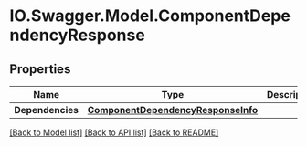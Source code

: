# IO.Swagger.Model.ComponentDependencyResponse
## Properties

Name | Type | Description | Notes
------------ | ------------- | ------------- | -------------
**Dependencies** | [**ComponentDependencyResponseInfo**](ComponentDependencyResponseInfo.md) |  | [optional] 

[[Back to Model list]](../README.md#documentation-for-models) [[Back to API list]](../README.md#documentation-for-api-endpoints) [[Back to README]](../README.md)

